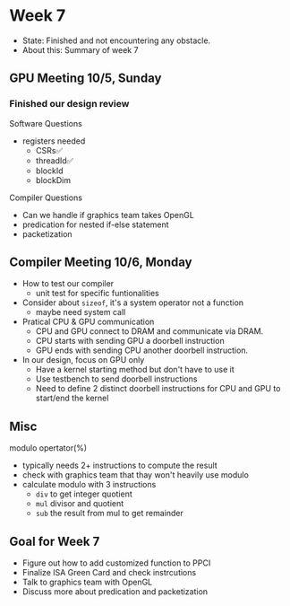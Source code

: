 # Week 7
- State: Finished and not encountering any obstacle.
- About this: Summary of week 7

## GPU Meeting 10/5, Sunday
### Finished our design review
Software Questions
- registers needed
  - CSRs✅
  - threadId✅
  - blockId
  - blockDim

Compiler Questions
- Can we handle if graphics team takes OpenGL
- predication for nested if-else statement
- packetization

## Compiler Meeting 10/6, Monday
- How to test our compiler
  - unit test for specific funtionalities
- Consider about `sizeof`, it's a system operator not a function
  - maybe need system call
- Pratical CPU & GPU communication
  - CPU and GPU connect to DRAM and communicate via DRAM.
  - CPU starts with sending GPU a doorbell instruction
  - GPU ends with sending CPU another doorbell instruction.
- In our design, focus on GPU only
  - Have a kernel starting method but don't have to use it
  - Use testbench to send doorbell instructions
  - Need to define 2 distinct doorbell instructions for CPU and GPU to start/end the kernel

## Misc
modulo opertator(%)
- typically needs 2+ instructions to compute the result
- check with graphics team that thay won't heavily use modulo
- calculate modulo with 3 instructions
  - `div` to get integer quotient
  - `mul` divisor and quotient
  - `sub` the result from mul to get remainder

## Goal for Week 7
- Figure out how to add customized function to PPCI
- Finalize ISA Green Card and check instrcutions
- Talk to graphics team with OpenGL
- Discuss more about predication and packetization
